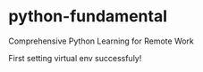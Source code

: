 # python-fundamental
Comprehensive Python Learning for Remote Work

First setting virtual env successfuly!